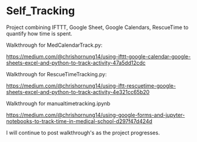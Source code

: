 # Self_Tracking
Project combining IFTTT, Google Sheet, Google Calendars, RescueTime to quantify how time is spent.

Walkthrough for MedCalendarTrack.py:

https://medium.com/@chrishornung14/using-ifttt-google-calendar-google-sheets-excel-and-python-to-track-activity-47a5dd12cdc

Walkthrough for RescueTimeTracking.py:

https://medium.com/@chrishornung14/using-iftt-rescuetime-google-sheets-excel-and-python-to-track-activity-4e321cc65b20

Walkthrough for manualtimetracking.ipynb


https://medium.com/@chrishornung14/using-google-forms-and-jupyter-notebooks-to-track-time-in-medical-school-d297f47d424d


I will continue to post walkthrough's as the project progresses.
